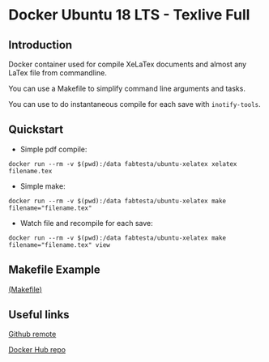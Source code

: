 Docker Ubuntu 18 LTS - Texlive Full
==============
## Introduction 

Docker container used for compile XeLaTex documents and almost any LaTex file from commandline.

You can use a Makefile to simplify command line arguments and tasks.

You can use to do instantaneous compile for each save with `inotify-tools`.

## Quickstart

* Simple pdf compile:
```
docker run --rm -v $(pwd):/data fabtesta/ubuntu-xelatex xelatex filename.tex
```

* Simple make:

```
docker run --rm -v $(pwd):/data fabtesta/ubuntu-xelatex make filename="filename.tex"
```

* Watch file and recompile for each save:

```
docker run --rm -v $(pwd):/data fabtesta/ubuntu-xelatex make filename="filename.tex" view
```

## Makefile Example
[(Makefile)](https://github.com/fabtesta/ubuntu-xelatex/blob/1.0.0/Makefile)

## Useful links

[Github remote](https://github.com/fabtesta/ubuntu-xelatex)

[Docker Hub repo](https://hub.docker.com/r/fabtesta/ubuntu-xelatex)